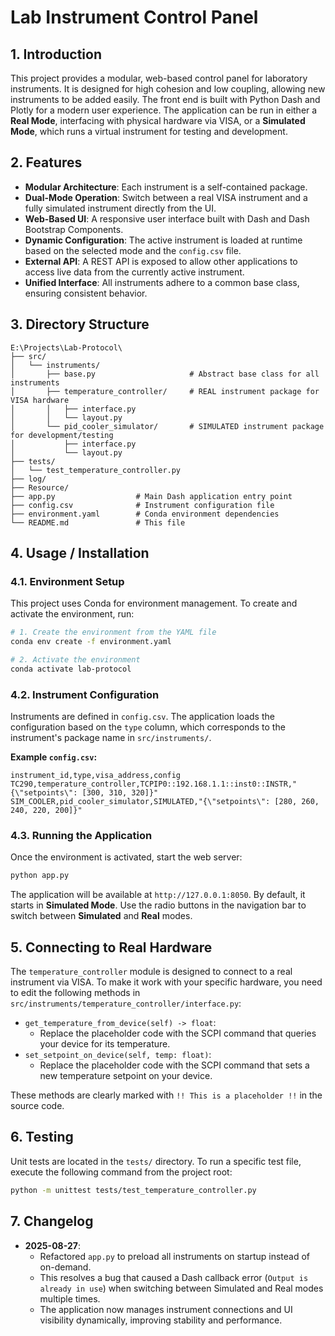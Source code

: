 # Lab Instrument Control Panel

## 1. Introduction

This project provides a modular, web-based control panel for laboratory instruments. It is designed for high cohesion and low coupling, allowing new instruments to be added easily. The front end is built with Python Dash and Plotly for a modern user experience. The application can be run in either a **Real Mode**, interfacing with physical hardware via VISA, or a **Simulated Mode**, which runs a virtual instrument for testing and development.

## 2. Features

-   **Modular Architecture**: Each instrument is a self-contained package.
-   **Dual-Mode Operation**: Switch between a real VISA instrument and a fully simulated instrument directly from the UI.
-   **Web-Based UI**: A responsive user interface built with Dash and Dash Bootstrap Components.
-   **Dynamic Configuration**: The active instrument is loaded at runtime based on the selected mode and the `config.csv` file.
-   **External API**: A REST API is exposed to allow other applications to access live data from the currently active instrument.
-   **Unified Interface**: All instruments adhere to a common base class, ensuring consistent behavior.

## 3. Directory Structure

```
E:\Projects\Lab-Protocol\
├── src/
│   └── instruments/
│       ├── base.py                     # Abstract base class for all instruments
│       ├── temperature_controller/     # REAL instrument package for VISA hardware
│       │   ├── interface.py
│       │   └── layout.py
│       └── pid_cooler_simulator/       # SIMULATED instrument package for development/testing
│           ├── interface.py
│           └── layout.py
├── tests/
│   └── test_temperature_controller.py
├── log/
├── Resource/
├── app.py                  # Main Dash application entry point
├── config.csv              # Instrument configuration file
├── environment.yaml        # Conda environment dependencies
└── README.md               # This file
```

## 4. Usage / Installation

### 4.1. Environment Setup

This project uses Conda for environment management. To create and activate the environment, run:

```bash
# 1. Create the environment from the YAML file
conda env create -f environment.yaml

# 2. Activate the environment
conda activate lab-protocol
```

### 4.2. Instrument Configuration

Instruments are defined in `config.csv`. The application loads the configuration based on the `type` column, which corresponds to the instrument's package name in `src/instruments/`.

**Example `config.csv`:**
```csv
instrument_id,type,visa_address,config
TC290,temperature_controller,TCPIP0::192.168.1.1::inst0::INSTR,"{\"setpoints\": [300, 310, 320]}"
SIM_COOLER,pid_cooler_simulator,SIMULATED,"{\"setpoints\": [280, 260, 240, 220, 200]}"
```

### 4.3. Running the Application

Once the environment is activated, start the web server:

```bash
python app.py
```

The application will be available at `http://127.0.0.1:8050`. By default, it starts in **Simulated Mode**. Use the radio buttons in the navigation bar to switch between **Simulated** and **Real** modes.

## 5. Connecting to Real Hardware

The `temperature_controller` module is designed to connect to a real instrument via VISA. To make it work with your specific hardware, you need to edit the following methods in `src/instruments/temperature_controller/interface.py`:

-   `get_temperature_from_device(self) -> float`:
    -   Replace the placeholder code with the SCPI command that queries your device for its temperature.
-   `set_setpoint_on_device(self, temp: float)`:
    -   Replace the placeholder code with the SCPI command that sets a new temperature setpoint on your device.

These methods are clearly marked with `!! This is a placeholder !!` in the source code.

## 6. Testing

Unit tests are located in the `tests/` directory. To run a specific test file, execute the following command from the project root:

```bash
python -m unittest tests/test_temperature_controller.py
```

## 7. Changelog

-   **2025-08-27**:
    -   Refactored `app.py` to preload all instruments on startup instead of on-demand.
    -   This resolves a bug that caused a Dash callback error (`Output is already in use`) when switching between Simulated and Real modes multiple times.
    -   The application now manages instrument connections and UI visibility dynamically, improving stability and performance.